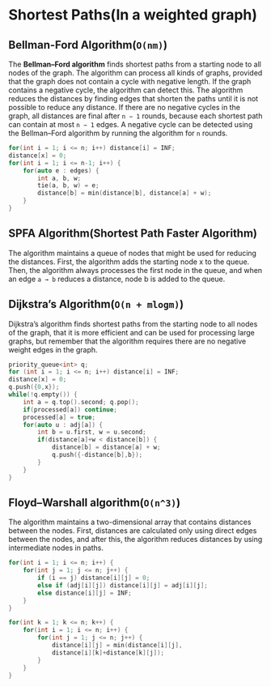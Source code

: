# Shortest Paths(In a weighted graph)

## Bellman-Ford Algorithm(`O(nm)`)
The **Bellman–Ford algorithm** finds shortest paths from a starting node to all nodes of the graph. The algorithm can process all kinds of graphs, provided that the graph does not contain a cycle with negative length. If the graph contains a negative cycle, the algorithm can detect this. The algorithm reduces the distances by finding edges that shorten the paths until it is not possible to reduce any distance. If there are no negative cycles in the graph, all distances are final after `n − 1` rounds, because each shortest path can contain at most `n − 1` edges. A negative cycle can be detected using the Bellman–Ford algorithm by running the algorithm for `n` rounds.   
```c++
for(int i = 1; i <= n; i++) distance[i] = INF;
distance[x] = 0;
for(int i = 1; i <= n-1; i++) {
    for(auto e : edges) {
        int a, b, w;
        tie(a, b, w) = e;
        distance[b] = min(distance[b], distance[a] + w);
    }
}
```

## SPFA Algorithm(Shortest Path Faster Algorithm)
The algorithm maintains a queue of nodes that might be used for reducing the distances. First, the algorithm adds the starting node x to the queue. Then, the algorithm always processes the first node in the queue, and when an edge `a → b` reduces a distance, node b is added to the queue.   

## Dijkstra’s Algorithm(`O(n + mlogm)`)
Dijkstra’s algorithm finds shortest paths from the starting node to all nodes of the graph, that it is more efficient and can be used for processing large graphs, but remember that the algorithm requires there are no negative weight edges in the graph.   
```c++
priority_queue<int> q;
for (int i = 1; i <= n; i++) distance[i] = INF;
distance[x] = 0;
q.push({0,x});
while(!q.empty()) {
    int a = q.top().second; q.pop();
    if(processed[a]) continue;
    processed[a] = true;
    for(auto u : adj[a]) {
        int b = u.first, w = u.second;
        if(distance[a]+w < distance[b]) {
            distance[b] = distance[a] + w;
            q.push({-distance[b],b});
        }
    }
}
```

## Floyd–Warshall algorithm(`O(n^3)`)
The algorithm maintains a two-dimensional array that contains distances between the nodes. First, distances are calculated only using direct edges between the nodes, and after this, the algorithm reduces distances by using intermediate nodes in paths.
```c++
for(int i = 1; i <= n; i++) {
    for(int j = 1; j <= n; j++) {
        if (i == j) distance[i][j] = 0;
        else if (adj[i][j]) distance[i][j] = adj[i][j];
        else distance[i][j] = INF;
    }
}

for(int k = 1; k <= n; k++) {
    for(int i = 1; i <= n; i++) {
        for(int j = 1; j <= n; j++) {
            distance[i][j] = min(distance[i][j],
            distance[i][k]+distance[k][j]);
        }
    }
}
```



